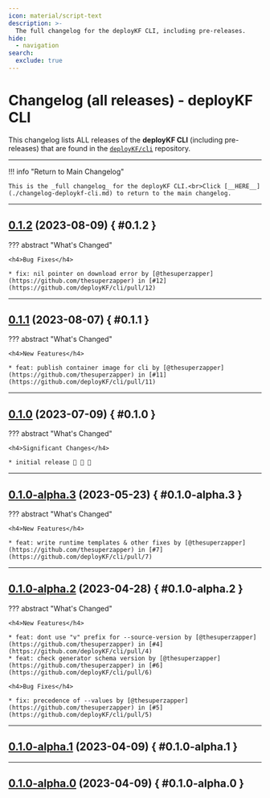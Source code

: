 ```yaml
---
icon: material/script-text
description: >-
  The full changelog for the deployKF CLI, including pre-releases.
hide:
  - navigation
search:
  exclude: true
---
```


# Changelog (all releases) - deployKF CLI

This changelog lists ALL releases of the __deployKF CLI__ (including pre-releases) that are found in the [`deployKF/cli`](https://github.com/deployKF/cli/releases) repository.

---

!!! info "Return to Main Changelog"

    This is the _full changelog_ for the deployKF CLI.<br>Click [__HERE__](./changelog-deploykf-cli.md) to return to the main changelog.


---

## [__0.1.2__](https://github.com/deployKF/cli/releases/tag/v0.1.2) (2023-08-09) { #0.1.2 }

??? abstract "What's Changed"


    <h4>Bug Fixes</h4>

    * fix: nil pointer on download error by [@thesuperzapper](https://github.com/thesuperzapper) in [#12](https://github.com/deployKF/cli/pull/12)
    

---

## [__0.1.1__](https://github.com/deployKF/cli/releases/tag/v0.1.1) (2023-08-07) { #0.1.1 }

??? abstract "What's Changed"


    <h4>New Features</h4>

    * feat: publish container image for cli by [@thesuperzapper](https://github.com/thesuperzapper) in [#11](https://github.com/deployKF/cli/pull/11)
    

---

## [__0.1.0__](https://github.com/deployKF/cli/releases/tag/v0.1.0) (2023-07-09) { #0.1.0 }

??? abstract "What's Changed"


    <h4>Significant Changes</h4>

    * initial release 🎉 🎉 🎉 
    

---

## [__0.1.0-alpha.3__](https://github.com/deployKF/cli/releases/tag/v0.1.0-alpha.3) (2023-05-23) { #0.1.0-alpha.3 }

??? abstract "What's Changed"


    <h4>New Features</h4>

    * feat: write runtime templates & other fixes by [@thesuperzapper](https://github.com/thesuperzapper) in [#7](https://github.com/deployKF/cli/pull/7)
    

---

## [__0.1.0-alpha.2__](https://github.com/deployKF/cli/releases/tag/v0.1.0-alpha.2) (2023-04-28) { #0.1.0-alpha.2 }

??? abstract "What's Changed"


    <h4>New Features</h4>

    * feat: dont use "v" prefix for --source-version by [@thesuperzapper](https://github.com/thesuperzapper) in [#4](https://github.com/deployKF/cli/pull/4)
    * feat: check generator schema version by [@thesuperzapper](https://github.com/thesuperzapper) in [#6](https://github.com/deployKF/cli/pull/6)

    <h4>Bug Fixes</h4>

    * fix: precedence of --values by [@thesuperzapper](https://github.com/thesuperzapper) in [#5](https://github.com/deployKF/cli/pull/5)
    

---

## [__0.1.0-alpha.1__](https://github.com/deployKF/cli/releases/tag/v0.1.0-alpha.1) (2023-04-09) { #0.1.0-alpha.1 }


---

## [__0.1.0-alpha.0__](https://github.com/deployKF/cli/releases/tag/v0.1.0-alpha.0) (2023-04-09) { #0.1.0-alpha.0 }

